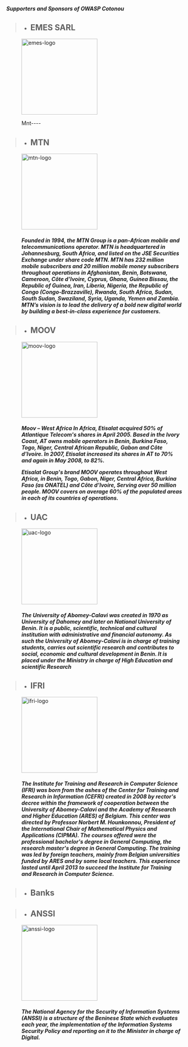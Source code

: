 #### *Supporters and Sponsors of OWASP Cotonou*

> * ## EMES SARL
<figure>
    <img alt="emes-logo" src="" width="200px" height="200px">
    <figcaption align="left">
        <p>Mnt----</p>
    </figcaption>
</figure>

> * ## MTN 
<figure>
    <img alt="mtn-logo" src="" width="200px" height="200px">
    <figcaption align="left">
        <p><h5><i>Founded in 1994, the MTN Group is a pan-African mobile and telecommunications operator. MTN is headquartered in Johannesburg, South Africa, and listed on the JSE Securities Exchange under share code MTN. MTN has 232 million mobile subscribers and 20 million mobile money subscribers throughout operations in Afghanistan, Benin, Botswana, Cameroon, Côte d’Ivoire, Cyprus, Ghana, Guinea Bissau, the Republic of Guinea, Iran, Liberia, Nigeria, the Republic of Congo (Congo-Brazzaville), Rwanda, South Africa, Sudan, South Sudan, Swaziland, Syria, Uganda, Yemen and Zambia. MTN’s vision is to lead the delivery of a bold new digital world by building a best-in-class experience for customers.</i></h5></p>
    </figcaption>
</figure>

> * ## MOOV
<figure>
    <img alt="moov-logo" src="" width="200px" height="200px">
    <figcaption align="left">
        <p><h5><i>Moov – West Africa
In Africa, Etisalat acquired 50% of Atlantique Telecom's shares in April 2005. Based in the Ivory Coast, AT owns mobile operators in Benin, Burkina Faso, Togo, Niger, Central African Republic, Gabon and Côte d'Ivoire. In 2007, Etisalat increased its shares in AT to 70% and again in May 2008, to 82%.

Etisalat Group's brand MOOV operates throughout West Africa, in Benin, Togo, Gabon, Niger, Central Africa, Burkina Faso (as ONATEL) and Côte d'Ivoire, Serving over 50 million people. MOOV covers on average 60% of the populated areas in each of its countries of operations.
        </i></h5></p>
    </figcaption>
</figure>

> * ## UAC 
<figure>
    <img alt="uac-logo" src="" width="200px" height="200px">
    <figcaption align="left">
        <p><h5><i>The University of Abomey-Calavi was created in 1970 as University of Dahomey and later on National University of Benin. It is a public, scientific, technical and cultural institution with administrative and financial autonomy. As such the University of Abomey-Calavi is in charge of training students, carries out scientific research and contributes to social, economic and cultural development in Benin. It is placed under the Ministry in charge of High Education and scientific Research</i></h5></p>
    </figcaption>
</figure>

> * ## IFRI 
<figure>
    <img alt="ifri-logo" src="" width="200px" height="200px">
    <figcaption align="left">
        <p><h5><i>The Institute for Training and Research in Computer Science (IFRI) was born from the ashes of the Center for Training and Research in Information (CEFRI) created in 2008 by rector's decree within the framework of cooperation between the University of Abomey-Calavi and the Academy of Research and Higher Education (ARES) of Belgium. This center was directed by Professor Norbert M. Hounkonnou, President of the International Chair of Mathematical Physics and Applications (CIPMA). The courses offered were the professional bachelor's degree in General Computing, the research master's degree in General Computing. The training was led by foreign teachers, mainly from Belgian universities funded by ARES and by some local teachers. This experience lasted until April 2013 to succeed the Institute for Training and Research in Computer Science.</i></h5></p>
    </figcaption>
</figure>

> * ## Banks

> * ## ANSSI 
<figure>
    <img alt="anssi-logo" src="" width="200px" height="200px">
    <figcaption align="left">
        <p><h5><i>The National Agency for the Security of Information Systems (ANSSI) is a structure of the Beninese State which evaluates each year, the
implementation of the Information Systems Security Policy and reporting on it
to the Minister in charge of Digital.</i></h5></p>
    </figcaption>
</figure>
